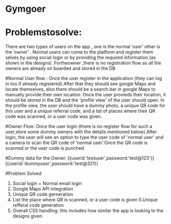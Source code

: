 # Gymgoer
# Problemstosolve:
There are two types of users on the app , one is the normal ‘user’ other is the ‘owner’ . Normal users can come to the platform and register them selves by using social login or by providing the required information (as shown in the designs) .Fortheowner ,there is no registration flow as all the owners are already on boarded and stored in the DB

#Normal User flow : 
Once the user register in the application (they can log in too if already registered).After that they should see google Maps and locate themselves, also there should be a search bar in google Maps to manually provide their own location. Once the user provieds their location, it should be stored in the DB and the 'profile view' of the user should open. In the profile view, the user should have a dummy photo, a unique QR code for this user and a unique referral code, and a list of places where their QR code was scanned, or a user code was given.

#Owner Flow:
Once the user login (there is no register flow for such a user,store some dummy owners with the details mentioned below).After login, the user will see an option to type the user code of 'normal user' and a camera to scan the QR code of 'normal user'.Once the QR code is scanned or the user code is punched

#Dummy data for the Owner:
[{userid:'testuser',password:'test@123'}]
[{userid:'dummyuser',password:'test@321}]

#Problem Solved
1. Social login + Normal email login
2. Google Maps API integration 
3. Unique QR code gerneration 
4. List the place where QR is scanned, or a user code is given 
5.Unique refferal code generation 
6. Overall CSS handling: this includes how similar the app is looking to the designs given
